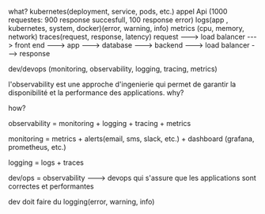 what? 
kubernetes(deployment, service, pods, etc.)
appel Api (1000 requestes:  900 response succesfull, 100 response error)
logs(app , kubernetes, system, docker)(error, warning, info)
metrics (cpu, memory, network)
traces(request, response, latency)
request ---> load balancer ---> front end ---> app ---> database ---> backend ---> load balancer ---> response

dev/devops (monitoring, observability, logging, tracing, metrics)


l'observability est une approche d'ingenierie qui permet de garantir la disponibilité et la performance des applications.
why? 


how?

observability = monitoring + logging + tracing + metrics

monitoring = metrics + alerts(email, sms, slack, etc.) + dashboard (grafana, prometheus, etc.)

logging = logs + traces

dev/ops = observability ---> devops qui s'assure que les applications sont correctes et performantes

dev doit faire du logging(error, warning, info)